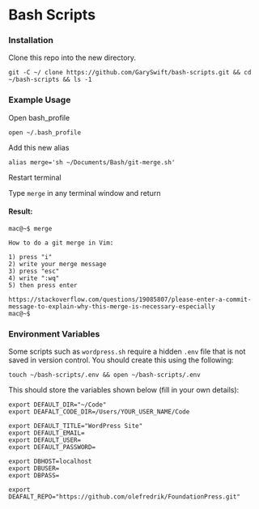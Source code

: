 
# Bash Scripts

### Installation
Clone this repo into the new directory.

```
git -C ~/ clone https://github.com/GarySwift/bash-scripts.git && cd ~/bash-scripts && ls -1
```

### Example Usage

Open bash_profile

```
open ~/.bash_profile
```

Add this new alias

```
alias merge='sh ~/Documents/Bash/git-merge.sh'
```

Restart terminal

Type `merge` in any terminal window and return


#### Result:

```
mac@~$ merge

How to do a git merge in Vim:

1) press "i"
2) write your merge message
3) press "esc"
4) write ":wq"
5) then press enter

https://stackoverflow.com/questions/19085807/please-enter-a-commit-message-to-explain-why-this-merge-is-necessary-especially
mac@~$ 
```

### Environment Variables

Some scripts such as `wordpress.sh` require a hidden `.env` file that is not saved in version control. You should create this using the following:

```
touch ~/bash-scripts/.env && open ~/bash-scripts/.env
```

This should store the variables shown below (fill in your own details):

```
export DEFAULT_DIR="~/Code"
export DEAFALT_CODE_DIR=/Users/YOUR_USER_NAME/Code

export DEFAULT_TITLE="WordPress Site"
export DEFAULT_EMAIL=
export DEFAULT_USER=
export DEFAULT_PASSWORD=
 
export DBHOST=localhost
export DBUSER=
export DBPASS=  

export DEAFALT_REPO="https://github.com/olefredrik/FoundationPress.git"
```
